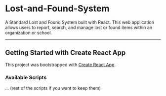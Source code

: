 # Lost-and-Found-System

A Standard Lost and Found System built with React. This web application allows users to report, search, and manage lost or found items within an organization or school.

---

## Getting Started with Create React App

This project was bootstrapped with [Create React App](https://github.com/facebook/create-react-app).

### Available Scripts

... (rest of the scripts if you want to keep them)
